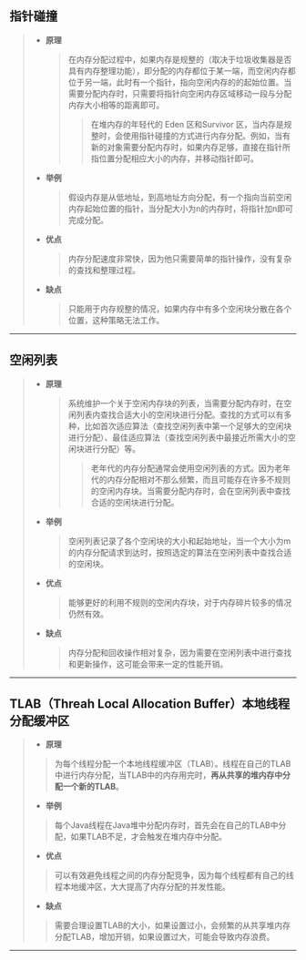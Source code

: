 ## 指针碰撞 

> - **原理**
>
>   >在内存分配过程中，如果内存是规整的（取决于垃圾收集器是否具有内存整理功能），即分配的内存都位于某一端，而空闲内存都位于另一端，此时有一个指针，指向空闲内存的的起始位置。当需要分配内存时，只需要将指针向空闲内存区域移动一段与分配内存大小相等的距离即可。
>   >
>   >> 在堆内存的年轻代的 Eden 区和Survivor 区，当内存是规整时，会使用指针碰撞的方式进行内存分配。例如，当有新的对象需要分配内存时，如果内存足够，直接在指针所指位置分配相应大小的内存，并移动指针即可。
>
> - **举例**
>
>   > 假设内存是从低地址，到高地址方向分配，有一个指向当前空闲内存起始位置的指针，当分配大小为n的内存时，将指针加n即可完成分配。
>
> - **优点**
>
>   >内存分配速度非常快，因为他只需要简单的指针操作，没有复杂的查找和整理过程。
>
> - **缺点**
>
>   >只能用于内存规整的情况，如果内存中有多个空闲块分散在各个位置，这种策略无法工作。

------------

## 空闲列表

> - **原理**
>
>   >系统维护一个关于空闲内存块的列表，当需要分配内存时，在空闲列表内查找合适大小的空闲块进行分配。查找的方式可以有多种，比如首次适应算法（查找空闲列表中第一个足够大的空闲块进行分配）、最佳适应算法（查找空闲列表中最接近所需大小的空闲块进行分配）等。
>   >
>   >> 老年代的内存分配通常会使用空闲列表的方式。因为老年代的内存分配相对不那么频繁，而且可能存在许多不规则的空闲内存块。当需要分配内存时，会在空闲列表中查找合适的空闲块进行分配。
>
> - **举例** 
>
>   > 空闲列表记录了各个空闲块的大小和起始地址，当一个大小为m的内存分配请求到达时，按照选定的算法在空闲列表中查找合适的空闲块。
>
> - **优点** 
>
>   >能够更好的利用不规则的空闲内存块，对于内存碎片较多的情况仍然有效。
>
> - **缺点** 
>
>   > 内存分配和回收操作相对复杂，因为需要在空闲列表中进行查找和更新操作，这可能会带来一定的性能开销。

------------------------------------------

## TLAB（Threah Local Allocation Buffer）本地线程分配缓冲区

>- **原理** 
>
>  >为每个线程分配一个本地线程缓冲区（TLAB）。线程在自己的TLAB中进行内存分配，当TLAB中的内存用完时，**再从共享的堆内存中分配一个新的TLAB**。
>
>- **举例** 
>
>  > 每个Java线程在Java堆中分配内存时，首先会在自己的TLAB中分配，如果TLAB不足，才会触发在堆内存中分配。
>
>- **优点**
>
>  > 可以有效避免线程之间的内存分配竞争，因为每个线程都有自己的线程本地缓冲区，大大提高了内存分配的并发性能。
>
>- **缺点** 
>
>  > 需要合理设置TLAB的大小，如果设置过小，会频繁的从共享堆内存分配TLAB，增加开销，如果设置过大，可能会导致内存浪费。

-----------








